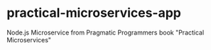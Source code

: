 # practical-microservices-app
Node.js Microservice from Pragmatic Programmers book "Practical Microservices"
